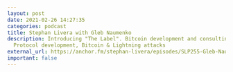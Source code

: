 ```yaml
---
layout: post
date: 2021-02-26 14:27:35
categories: podcast
title: Stephan Livera with Gleb Naumenko
description: Introducing "The Label". Bitcoin development and consulting.
  Protocol development, Bitcoin & Lightning attacks
external_url: https://anchor.fm/stephan-livera/episodes/SLP255-Gleb-Naumenko-The-Label--Bitcoin-Dev--Consulting-er41k8
important: false
---
```

